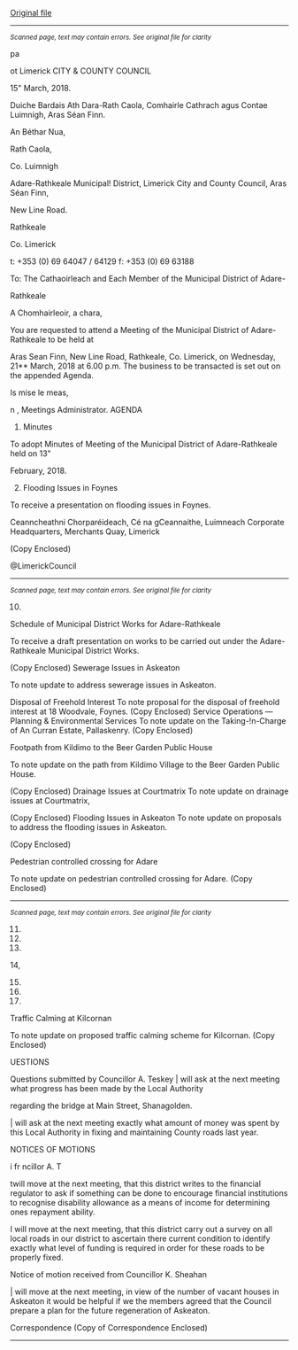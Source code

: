 [Original file](https://www.limerick.ie/sites/default/files/media/documents/2018-03/00%20Agenda%2021st%20March%252c%202018%20v3.pdf)

---
*<small>Scanned page, text may contain errors. See original file for clarity</small>*  

pa

ot
Limerick
CITY & COUNTY
COUNCIL

15" March, 2018.

Duiche Bardais Ath Dara-Rath Caola,
Comhairle Cathrach agus Contae Luimnigh,
Aras Séan Finn.

An Béthar Nua,

Rath Caola,

Co. Luimnigh

Adare-Rathkeale Municipal! District,
Limerick City and County Council,
Aras Séan Finn,

New Line Road.

Rathkeale

Co. Limerick

t: +353 (0) 69 64047 / 64129
f: +353 (0) 69 63188

To: The Cathaoirleach and Each Member of the Municipal District of Adare-

Rathkeale

A Chomhairleoir, a chara,

You are requested to attend a Meeting of the Municipal District of Adare-Rathkeale to be held at

Aras Sean Finn, New Line Road, Rathkeale, Co. Limerick, on Wednesday, 21** March, 2018 at 6.00
p.m. The business to be transacted is set out on the appended Agenda.

Is mise le meas,

n ,
Meetings Administrator.
AGENDA
1. Minutes

To adopt Minutes of Meeting of the Municipal District of Adare-Rathkeale held on 13"

February, 2018.

2. Flooding Issues in Foynes

To receive a presentation on flooding issues in Foynes.

Ceanncheathni Chorparéideach, Cé na gCeannaithe, Luimneach
Corporate Headquarters, Merchants Quay, Limerick

(Copy Enclosed)

 @LimerickCouncil


---
*<small>Scanned page, text may contain errors. See original file for clarity</small>*  

10.

Schedule of Municipal District Works for Adare-Rathkeale

To receive a draft presentation on works to be carried out under the Adare-Rathkeale
Municipal District Works.

(Copy Enclosed)
Sewerage Issues in Askeaton

To note update to address sewerage issues in Askeaton.

Disposal of Freehold Interest
To note proposal for the disposal of freehold interest at 18 Woodvale, Foynes.
(Copy Enclosed)
Service Operations — Planning & Environmental Services
To note update on the Taking-!n-Charge of An Curran Estate, Pallaskenry.
(Copy Enclosed)

Footpath from Kildimo to the Beer Garden Public House

To note update on the path from Kildimo Village to the Beer Garden Public House.

(Copy Enclosed)
Drainage Issues at Courtmatrix
To note update on drainage issues at Courtmatrix,

(Copy Enclosed)
Flooding Issues in Askeaton
To note update on proposals to address the flooding issues in Askeaton.

(Copy Enclosed)

Pedestrian controlled crossing for Adare

To note update on pedestrian controlled crossing for Adare.
(Copy Enclosed)


---
*<small>Scanned page, text may contain errors. See original file for clarity</small>*  

11.

12.

13.

14,

15.

16.

17.

Traffic Calming at Kilcornan

To note update on proposed traffic calming scheme for Kilcornan.
(Copy Enclosed)

UESTIONS

Questions submitted by Councillor A. Teskey
| will ask at the next meeting what progress has been made by the Local Authority

regarding the bridge at Main Street, Shanagolden.

| will ask at the next meeting exactly what amount of money was spent by this Local
Authority in fixing and maintaining County roads last year.

NOTICES OF MOTIONS

i fr ncillor A. T

twill move at the next meeting, that this district writes to the financial regulator to ask if
something can be done to encourage financial institutions to recognise disability
allowance as a means of income for determining ones repayment ability.

I will move at the next meeting, that this district carry out a survey on all local roads in
our district to ascertain there current condition to identify exactly what level of funding is
required in order for these roads to be properly fixed.

Notice of motion received from Councillor K. Sheahan

| will move at the next meeting, in view of the number of vacant houses in Askeaton it
would be helpful if we the members agreed that the Council prepare a plan for the future
regeneration of Askeaton.

Correspondence
(Copy of Correspondence Enclosed)


---
